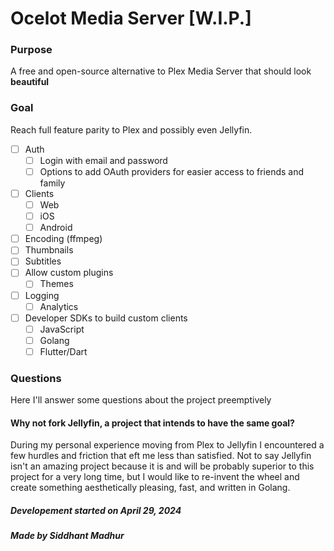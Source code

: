 # Ocelot Media Server [W.I.P.]

### Purpose
A free and open-source alternative to Plex Media Server that should look **beautiful**

### Goal
Reach full feature parity to Plex and possibly even Jellyfin.

- [ ] Auth
    - [ ] Login with email and password
    - [ ] Options to add OAuth providers for easier access to friends and family
- [ ] Clients
    - [ ] Web
    - [ ] iOS
    - [ ] Android
- [ ] Encoding (ffmpeg)
- [ ] Thumbnails
- [ ] Subtitles
- [ ] Allow custom plugins
    - [ ] Themes
- [ ] Logging
    - [ ] Analytics
- [ ] Developer SDKs to build custom clients
    - [ ] JavaScript
    - [ ] Golang
    - [ ] Flutter/Dart

### Questions
Here I'll answer some questions about the project preemptively

#### Why not fork Jellyfin, a project that intends to have the same goal?
During my personal experience moving from Plex to Jellyfin I encountered a few hurdles and friction that eft me less than satisfied.
Not to say Jellyfin isn't an amazing project because it is and will be probably superior to this project for a very long time, but I would like to re-invent the wheel and create something aesthetically pleasing, fast, and written in Golang.


##### Developement started on April 29, 2024
##### Made by Siddhant Madhur

